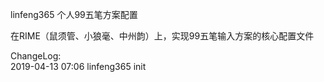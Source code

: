 linfeng365 个人99五笔方案配置

在RIME（鼠须管、小狼毫、中州韵）上，实现99五笔输入方案的核心配置文件

ChangeLog:  
2019-04-13 07:06 linfeng365 init  